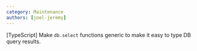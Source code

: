 ```yaml
---
category: Maintenance
authors: [joel-jeremy]
---
```


[TypeScript] Make `db.select` functions generic to make it easy to type DB query results.